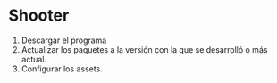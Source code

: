# Shooter

1. Descargar el programa
2. Actualizar los paquetes a la versión con la que se desarrolló o más actual.
3. Configurar los assets.

